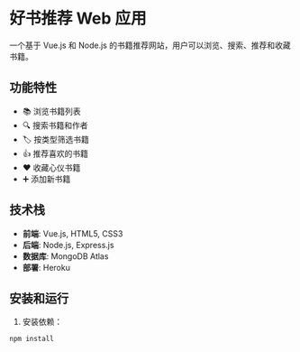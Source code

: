 # 好书推荐 Web 应用

一个基于 Vue.js 和 Node.js 的书籍推荐网站，用户可以浏览、搜索、推荐和收藏书籍。

## 功能特性

- 📚 浏览书籍列表
- 🔍 搜索书籍和作者
- 🏷️ 按类型筛选书籍
- 👍 推荐喜欢的书籍
- ❤️ 收藏心仪书籍
- ➕ 添加新书籍

## 技术栈

- **前端**: Vue.js, HTML5, CSS3
- **后端**: Node.js, Express.js
- **数据库**: MongoDB Atlas
- **部署**: Heroku

## 安装和运行

1. 安装依赖：
```bash
npm install